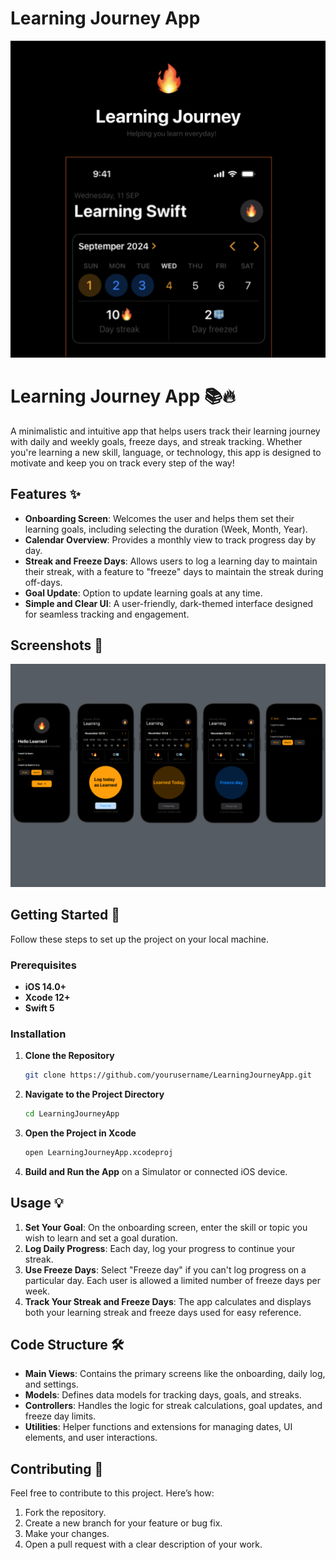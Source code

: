 # Learning Journey App
![Onboarding Screen](image/Learning2.png)

# Learning Journey App 📚🔥

A minimalistic and intuitive app that helps users track their learning journey with daily and weekly goals, freeze days, and streak tracking. Whether you're learning a new skill, language, or technology, this app is designed to motivate and keep you on track every step of the way!

## Features ✨

- **Onboarding Screen**: Welcomes the user and helps them set their learning goals, including selecting the duration (Week, Month, Year).
- **Calendar Overview**: Provides a monthly view to track progress day by day.
- **Streak and Freeze Days**: Allows users to log a learning day to maintain their streak, with a feature to "freeze" days to maintain the streak during off-days.
- **Goal Update**: Option to update learning goals at any time.
- **Simple and Clear UI**: A user-friendly, dark-themed interface designed for seamless tracking and engagement.

## Screenshots 📱
![Onboarding Screen](image/Learning.png)


## Getting Started 🚀

Follow these steps to set up the project on your local machine.

### Prerequisites

- **iOS 14.0+**
- **Xcode 12+**
- **Swift 5**

### Installation

1. **Clone the Repository**
   ```bash
   git clone https://github.com/yourusername/LearningJourneyApp.git
   ```

2. **Navigate to the Project Directory**
   ```bash
   cd LearningJourneyApp
   ```

3. **Open the Project in Xcode**
   ```bash
   open LearningJourneyApp.xcodeproj
   ```

4. **Build and Run the App** on a Simulator or connected iOS device.

## Usage 💡

1. **Set Your Goal**: On the onboarding screen, enter the skill or topic you wish to learn and set a goal duration.
2. **Log Daily Progress**: Each day, log your progress to continue your streak.
3. **Use Freeze Days**: Select "Freeze day" if you can't log progress on a particular day. Each user is allowed a limited number of freeze days per week.
4. **Track Your Streak and Freeze Days**: The app calculates and displays both your learning streak and freeze days used for easy reference.

## Code Structure 🛠️

- **Main Views**: Contains the primary screens like the onboarding, daily log, and settings.
- **Models**: Defines data models for tracking days, goals, and streaks.
- **Controllers**: Handles the logic for streak calculations, goal updates, and freeze day limits.
- **Utilities**: Helper functions and extensions for managing dates, UI elements, and user interactions.

## Contributing 🤝

Feel free to contribute to this project. Here’s how:

1. Fork the repository.
2. Create a new branch for your feature or bug fix.
3. Make your changes.
4. Open a pull request with a clear description of your work.

